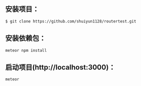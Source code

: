 安装项目：
---
    $ git clone https://github.com/shuiyun1128/routertest.git 
安装依赖包：
---
    meteor npm install
启动项目(http://localhost:3000)：
---
    meteor
